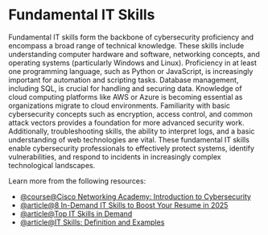 # Fundamental IT Skills

Fundamental IT skills form the backbone of cybersecurity proficiency and encompass a broad range of technical knowledge. These skills include understanding computer hardware and software, networking concepts, and operating systems (particularly Windows and Linux). Proficiency in at least one programming language, such as Python or JavaScript, is increasingly important for automation and scripting tasks. Database management, including SQL, is crucial for handling and securing data. Knowledge of cloud computing platforms like AWS or Azure is becoming essential as organizations migrate to cloud environments. Familiarity with basic cybersecurity concepts such as encryption, access control, and common attack vectors provides a foundation for more advanced security work. Additionally, troubleshooting skills, the ability to interpret logs, and a basic understanding of web technologies are vital. These fundamental IT skills enable cybersecurity professionals to effectively protect systems, identify vulnerabilities, and respond to incidents in increasingly complex technological landscapes.

Learn more from the following resources:

- [@course@Cisco Networking Academy: Introduction to Cybersecurity](https://www.netacad.com/courses/introduction-to-cybersecurity?courseLang=en-US)  
- [@article@8 In-Demand IT Skills to Boost Your Resume in 2025](https://www.coursera.org/articles/key-it-skills-for-your-career)
- [@article@Top IT Skills in Demand](https://www.comptia.org/en/blog/top-it-skills-in-demand)
- [@article@IT Skills: Definition and Examples](https://www.indeed.com/career-advice/finding-a-job/it-skills)
